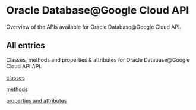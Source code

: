 [
This is a templated file. Adding content to this file may result in it being
reverted. Instead, if you want to place additional content, create an
"overview_content.md" file in `docs/` directory. The Sphinx tool will
pick up on the content and merge the content.
]: #

# Oracle Database@Google Cloud API

Overview of the APIs available for Oracle Database@Google Cloud API.

## All entries

Classes, methods and properties & attributes for
Oracle Database@Google Cloud API API.

[classes](https://cloud.google.com/python/docs/reference/google-cloud-oracledatabase/latest/summary_class.html)

[methods](https://cloud.google.com/python/docs/reference/google-cloud-oracledatabase/latest/summary_method.html)

[properties and
attributes](https://cloud.google.com/python/docs/reference/google-cloud-oracledatabase/latest/summary_property.html)
